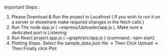 Important Steps :

1) Please Download & Run the project in Localhost ( If you wish to run it on a server or elsewhere make required changes in the fetch calls )
2) Run The node app.js ( ~express/Uploader/app.js ), Make sure a dedicated port is Listening
3) Run React project app.js ( ~graph/src/app.js ) {command : npm start}
4) Plotting Steps. Select the sample_data.json file -> Then Click Upload -> Then Finally click Plot

